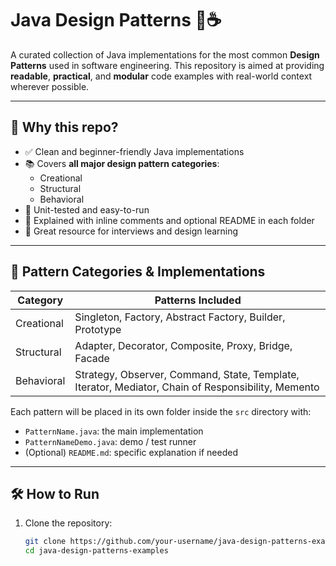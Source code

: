 # Java Design Patterns 🧠☕️

A curated collection of Java implementations for the most common **Design Patterns** used in software engineering. This repository is aimed at providing **readable**, **practical**, and **modular** code examples with real-world context wherever possible.

---

## 🌟 Why this repo?

- ✅ Clean and beginner-friendly Java implementations
- 📚 Covers **all major design pattern categories**:
  - Creational
  - Structural
  - Behavioral
- 🧪 Unit-tested and easy-to-run
- 💬 Explained with inline comments and optional README in each folder
- 🚀 Great resource for interviews and design learning

---

## 📂 Pattern Categories & Implementations

| Category     | Patterns Included                          |
|--------------|---------------------------------------------|
| Creational   | Singleton, Factory, Abstract Factory, Builder, Prototype |
| Structural   | Adapter, Decorator, Composite, Proxy, Bridge, Facade      |
| Behavioral   | Strategy, Observer, Command, State, Template, Iterator, Mediator, Chain of Responsibility, Memento |

Each pattern will be placed in its own folder inside the `src` directory with:

- `PatternName.java`: the main implementation
- `PatternNameDemo.java`: demo / test runner
- (Optional) `README.md`: specific explanation if needed

---

## 🛠️ How to Run

1. Clone the repository:
   ```bash
   git clone https://github.com/your-username/java-design-patterns-examples.git
   cd java-design-patterns-examples
